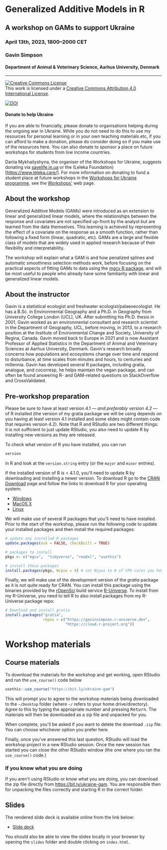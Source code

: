 # Generalized Additive Models in R

## A workshop on GAMs to support Ukraine

### April 13th, 2023, 1800&ndash;2000 CET

### Gavin Simpson

#### Department of Animal & Veterinary Science, Aarhus University, Denmark

---

<a rel="license" href="http://creativecommons.org/licenses/by/4.0/"><img alt="Creative Commons License" style="border-width:0" src="https://i.creativecommons.org/l/by/4.0/88x31.png" /></a><br />This work is licensed under a <a rel="license" href="http://creativecommons.org/licenses/by/4.0/">Creative Commons Attribution 4.0 International License</a>.

[![DOI](https://zenodo.org/badge/DOI/10.5281/zenodo.7825960.svg)](https://doi.org/10.5281/zenodo.7825960)

#### Donate to help Ukraine

If you are able to financially, please donate to organisations helping during the ongoing war in Ukraine. While you do not need to do this to use my resources for personal learning or in your own teaching materials etc, if you can afford to make a donation, please do consider doing so if you make use of the resources here. You can also donate to sponsor a place on future workshops for students from low income countries.

Dariia Mykhailyshyna, the organiser of the Workshops for Ukraine, suggests donating via [savelife.in.ua](https://savelife.in.ua/en/donate-en/) or the (Leleka Foundation)[https://www.leleka.care/]. For more information on donating to fund a student place at future workshops in the [Workshops for Ukraine programme](https://sites.google.com/view/dariia-mykhailyshyna/main/r-workshops-for-ukraine), see the [Workshops'](https://sites.google.com/view/dariia-mykhailyshyna/main/r-workshops-for-ukraine) web page.

## About the workshop

Generalized Additive Models (GAMs) were introduced as an extension to linear and generalized linear models, where the relationships between the response and covariates are not specified up-front by the analyst but are learned from the data themselves. This learning is achieved by representing the effect of a covariate on the response as a smooth function, rather than following a fixed form (linear, quadratic, etc). GAMs are a large and flexible class of models that are widely used in applied research because of their flexibility and interpretability.

The workshop will explain what a GAM is and how penalized splines and automatic smoothness selection methods work, before focusing on the practical aspects of fitting GAMs to data using the [mgcv R package](https://cran.r-project.org/package=mgcv), and will be most useful to people who already have some familiarity with linear and generalized linear models.

## About the instructor

Gavin is a statistical ecologist and freshwater ecologist/palaeoecologist. He has a B.Sc. in Environmental Geography and a Ph.D. in Geography from University College London (UCL), UK. After submitting his Ph.D. thesis in 2001, Gavin worked as an environmental consultant and research scientist in the Department of Geography, UCL, before moving, in 2013, to a research position at the Institute of Environmental Change and Society, University of Regina, Canada. Gavin moved back to Europe in 2021 and is now Assistant Professor of Applied Statistics in the Department of Animal and Veterinary Sciences at Aarhus University, Denmark. Gavin's research broadly concerns how populations and ecosystems change over time and respond to disturbance, at time scales from minutes and hours, to centuries and millennia. Gavin has developed several R packages, including gratia, analogue, and cocorresp, he helps maintain the vegan package, and can often be found answering R- and GAM-related questions on StackOverflow and CrossValidated.

## Pre-workshop preparation

Please be sure to have at least version 4.1 &mdash; *and preferably version 4.2* &mdash; of R installed (the version of my gratia package we will be using depends on you having at least version 4.1 installed and some slides might contain code that requires version 4.2). Note that R and RStudio are two different things: it is not sufficient to just update RStudio, you also need to update R by installing new versions as they are released.

To check what version of R you have installed, you can run

```r
version
```

in R and look at the `version.string` entry (or the `major` and `minor` entries).

If the installed version of R is < 4.1.0, you'll need to update R by downloading and installing a newer version. To download R go to the [CRAN Download](https://cran.r-project.org/) page and follow the links to download R for your operating system:

* [Windows](https://cran.r-project.org/bin/windows/)
* [MacOS X](https://cran.r-project.org/bin/macosx/)
* [Linux](https://cran.r-project.org/bin/linux/)

We will make use of several R packages that you'll need to have installed. Prior to the start of the workshop, please run the following code to update your installed packages and then install the required packages:

```r
# update any installed R packages
update.packages(ask = FALSE, checkBuilt = TRUE)

# packages to install
pkgs <- c("mgcv",  "tidyverse", "readxl", "usethis")

# install those packages
install.packages(pkgs, Ncpus = 4) # set Ncpus to # of CPU cores you have
```

Finally, we will make use of the development version of the *gratia* package as it is not quite ready for CRAN. You can install this package using the binaries provided by the [rOpenSci](https://ropensci.org/) build service [R-Universe](https://r-universe.dev). To install from my R-Universe, you need to tell R to also install packages from my R-Universe package repo:

```r
# Download and install gratia
install.packages("gratia",
                 repos = c("https://gavinsimpson.r-universe.dev",
                           "https://cloud.r-project.org"))
```

# Workshop materials

## Course materials

To download the materials for the workshop and get working, open RStudio and run the `use_course()` code below

```r
usethis::use_course("https://bit.ly/ukraine-gam")
```

This will prompt you to agree to the workshop materials being downloaded to the `~/Desktop` folder (where `~/` refers to your home drive/directory). Agree to this by typing the appropriate number and pressing <kbd>Return</kbd>. The materials will then be downloaded as a zip file and unpacked for you.

When complete, you'll be asked if you want to delete the download `.zip` file. You can choose whichever option you prefer here.

Finally, once you've answered this last question, RStudio will load the workshop project in a new RStudio session. Once the new session has started you can close the other RStudio window (the one where you ran the `use_course()` code.)

### If you know what you are doing

If you aren't using RStudio or know what you are doing, you can download the zip file directly from <https://bit.ly/ukraine-gam>. You are responsible then for unpacking the files correctly and starting R in the correct folder.

## Slides

The rendered slide deck is available online from the link below:

* [Slide deck](https://gavinsimpson.github.io/ukraine-gam/slides/index.html)

You should also be able to view the slides locally in your browser by opening the `slides` folder and double clicking on `index.html`.
